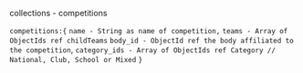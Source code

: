 collections - competitions

`competitions:{`
`name - String as name of competition,`
`teams - Array of  ObjectIds ref childTeams`
`body_id - ObjectId ref the body affiliated to the competition`,
`category_ids - Array of ObjectIds ref Category // National, Club, School or Mixed` 
`}`
